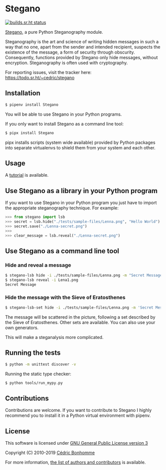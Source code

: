 # Stegano

[![builds.sr.ht status](https://builds.sr.ht/~cedric/Stegano.svg)](https://builds.sr.ht/~cedric/Stegano)


[Stegano](https://git.sr.ht/~cedric/Stegano), a pure Python
Steganography module.

Steganography is the art and science of writing hidden messages in such a way
that no one, apart from the sender and intended recipient, suspects the
existence of the message, a form of security through obscurity. Consequently,
functions provided by Stegano only hide messages, without encryption.
Steganography is often used with cryptography.

For reporting issues, visit the tracker here:
https://todo.sr.ht/~cedric/stegano


## Installation


```bash
$ pipenv install Stegano
```

You will be able to use Stegano in your Python programs.

If you only want to install Stegano as a command line tool:

```bash
$ pipx install Stegano
```

pipx installs scripts (system wide available) provided by Python packages into
separate virtualenvs to shield them from your system and each other.


## Usage

A [tutorial](https://stegano.readthedocs.io) is available.


## Use Stegano as a library in your Python program

If you want to use Stegano in your Python program you just have to import the
appropriate steganography technique. For example:

```python
>>> from stegano import lsb
>>> secret = lsb.hide("./tests/sample-files/Lenna.png", "Hello World")
>>> secret.save("./Lenna-secret.png")
>>>
>>> clear_message = lsb.reveal("./Lenna-secret.png")
```


## Use Stegano as a command line tool

### Hide and reveal a message

```bash
$ stegano-lsb hide -i ./tests/sample-files/Lenna.png -m "Secret Message" -o Lena1.png
$ stegano-lsb reveal -i Lena1.png
Secret Message
```


### Hide the message with the Sieve of Eratosthenes

```bash
$ stegano-lsb-set hide -i ./tests/sample-files/Lenna.png -m 'Secret Message' --generator eratosthenes -o Lena2.png
```

The message will be scattered in the picture, following a set described by the
Sieve of Eratosthenes. Other sets are available. You can also use your own
generators.

This will make a steganalysis more complicated.


## Running the tests

```bash
$ python -m unittest discover -v
```

Running the static type checker:

```bash
$ python tools/run_mypy.py
```


## Contributions

Contributions are welcome. If you want to contribute to Stegano I highly
recommend you to install it in a Python virtual environment with pipenv.


## License

This software is licensed under
[GNU General Public License version 3](https://www.gnu.org/licenses/gpl-3.0.html)

Copyright (C) 2010-2019 [Cédric Bonhomme](https://www.cedricbonhomme.org)

For more information, [the list of authors and contributors](CONTRIBUTORS.md) is available.
